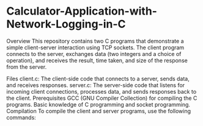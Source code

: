 # Calculator-Application-with-Network-Logging-in-C

Overview
This repository contains two C programs that demonstrate a simple client-server interaction using TCP sockets. The client program connects to the server, exchanges data (two integers and a choice of operation), and receives the result, time taken, and size of the response from the server.

Files
client.c: The client-side code that connects to a server, sends data, and receives responses.
server.c: The server-side code that listens for incoming client connections, processes data, and sends responses back to the client.
Prerequisites
GCC (GNU Compiler Collection) for compiling the C programs.
Basic knowledge of C programming and socket programming.
Compilation
To compile the client and server programs, use the following commands:
